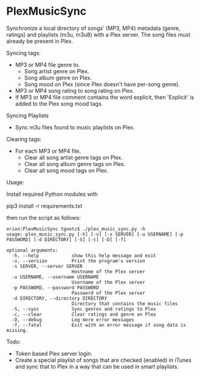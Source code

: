 # PlexMusicSync
Synchronize a local directory of songs' (MP3, MP4) metadata (genre, ratings) and playlists (m3u, m3u8) with a Plex server. The song files must already be present in Plex.

Syncing tags:
- MP3 or MP4 file genre to.
    - Song artist genre on Plex.
    - Song album genre on Plex.
    - Song mood on Plex (since Plex doesn't have per-song genre).
- MP3 or MP4 song rating to song rating on Plex.
- If MP3 or MP4 file comment contains the word explicit, then 'Explicit' is added to the Plex song mood tags.

Syncing Playlists
- Sync m3u files found to music playlists on Plex.

Clearing tags:
- For each MP3 or MP4 file.
    - Clear all song artist genre tags on Plex.
    - Clear all song album genre tags on Plex.
    - Clear all song mood tags on Plex.

Usage:

Install required Python modules with

pip3 install -r requirements.txt

then run the script as follows:

```
orion:PlexMusicSync tgoetz$ ./plex_music_sync.py -h
usage: plex_music_sync.py [-h] [-v] [-s SERVER] [-u USERNAME] [-p PASSWORD] [-d DIRECTORY] [-S] [-c] [-D] [-f]

optional arguments:
  -h, --help            show this help message and exit
  -v, --version         Print the program's version
  -s SERVER, --server SERVER
                        Hostname of the Plex server
  -u USERNAME, --username USERNAME
                        Username of the Plex server
  -p PASSWORD, --password PASSWORD
                        Password of the Plex server
  -d DIRECTORY, --directory DIRECTORY
                        Directory that contains the music files
  -S, --sync            Sync genres and ratings to Plex
  -c, --clear           Clear ratings and genre on Plex
  -D, --debug           Log more error messages
  -f, --fatal           Exit with an error message if song data is missing.
```

Todo:
- Token based Plex server login.
- Create a special playlist of songs that are checked (enabled) in iTunes and sync that to Plex in a way that can be used in smart playlists.
